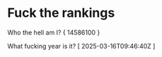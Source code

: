 # Fuck the rankings

Who the hell am I?
{ 14586100 }

What fucking year is it?
[ 2025-03-16T09:46:40Z ]
